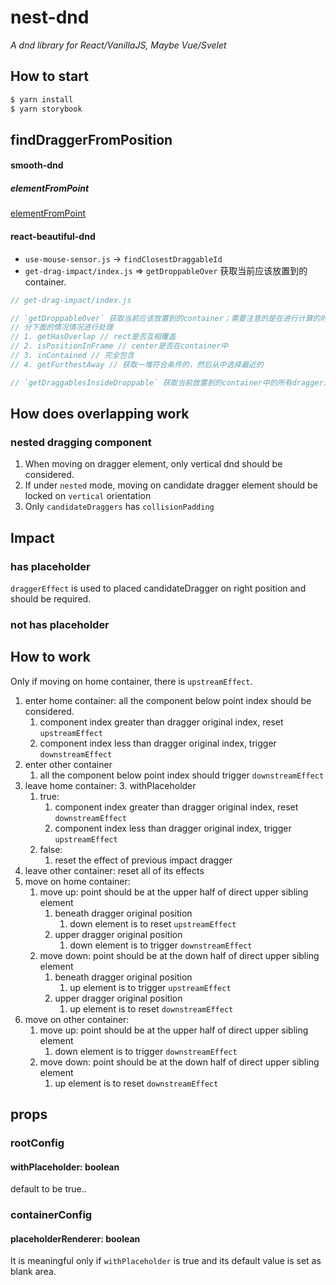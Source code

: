 # nest-dnd

_A dnd library for React/VanillaJS, Maybe Vue/Svelet_

## How to start

```bash
$ yarn install
$ yarn storybook
```

## findDraggerFromPosition

#### smooth-dnd

##### elementFromPoint

[elementFromPoint](https://developer.mozilla.org/en-US/docs/Web/API/DocumentOrShadowRoot/elementFromPoint)

#### react-beautiful-dnd

- `use-mouse-sensor.js` -> `findClosestDraggableId`
- `get-drag-impact/index.js` => `getDroppableOver` 获取当前应该放置到的 container.

```js
// get-drag-impact/index.js

// `getDroppableOver` 获取当前应该放置到的container；需要注意的是在进行计算的时候，它
// 分下面的情况情况进行处理
// 1. getHasOverlap // rect是否互相覆盖
// 2. isPositionInFrame // center是否在container中
// 3. inContained // 完全包含
// 4. getFurthestAway // 获取一堆符合条件的，然后从中选择最近的

// `getDraggablesInsideDroppable` 获取当前放置到的container中的所有dragger对象
```

## How does overlapping work

### nested dragging component

1. When moving on dragger element, only vertical dnd should be considered.
2. If under `nested` mode, moving on candidate dragger element should be locked on `vertical` orientation
3. Only `candidateDraggers` has `collisionPadding`

## Impact

### has placeholder

`draggerEffect` is used to placed candidateDragger on right position and should be required.

### not has placeholder

##

## How to work

Only if moving on home container, there is `upstreamEffect`.

1. enter home container: all the component below point index should be considered.
   1. component index greater than dragger original index, reset `upstreamEffect`
   2. component index less than dragger original index, trigger `downstreamEffect`
2. enter other container
   1. all the component below point index should trigger `downstreamEffect`
3. leave home container:
   3. withPlaceholder
      1. true:
         1. component index greater than dragger original index, reset `downstreamEffect`
         2. component index less than dragger original index, trigger `upstreamEffect`
      2. false:
         1. reset the effect of previous impact dragger
4. leave other container: reset all of its effects
5. move on home container:
   1. move up: point should be at the upper half of direct upper sibling element
      1. beneath dragger original position
         1. down element is to reset `upstreamEffect`
      2. upper dragger original position
         1. down element is to trigger `downstreamEffect`
   2. move down: point should be at the down half of direct upper sibling element
      1. beneath dragger original position
         1. up element is to trigger `upstreamEffect`
      2. upper dragger original position
         1. up element is to reset `downstreamEffect`
6. move on other container:
   1. move up: point should be at the upper half of direct upper sibling element
      1. down element is to trigger `downstreamEffect`
   2. move down: point should be at the down half of direct upper sibling element
      1. up element is to reset `downstreamEffect`

## props

### rootConfig

#### withPlaceholder: boolean

default to be true..

### containerConfig

#### placeholderRenderer: boolean

It is meaningful only if `withPlaceholder` is true and its default value is set as blank area.
